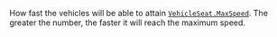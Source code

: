 How fast the vehicles will be able to attain [`VehicleSeat.MaxSpeed`](https://create.roblox.com/docs/reference/engine/classes/VehicleSeat#MaxSpeed).
The greater the number, the faster it will reach the maximum speed.